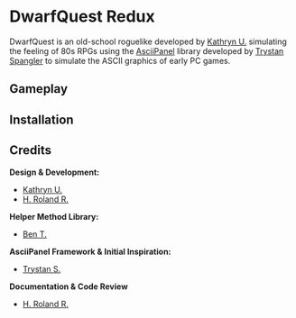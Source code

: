 # DwarfQuest Redux

DwarfQuest is an old-school roguelike developed by [Kathryn U.](https://github.com/TheWelshEngineer) simulating the feeling of 80s RPGs using the [AsciiPanel](https://github.com/trystan/AsciiPanel) library developed by [Trystan Spangler](https://github.com/trystan) to simulate the ASCII graphics of early PC games.

## Gameplay

## Installation

## Credits
**Design & Development:**
* [Kathryn U.](https://github.com/TheWelshEngineer)
* [H. Roland R.](https://github.com/RolandReff)

**Helper Method Library:**
* [Ben T.](https://github.com/BenTaylor25)

**AsciiPanel Framework & Initial Inspiration:**
* [Trystan S.](https://github.com/trystan)

**Documentation & Code Review**
* [H. Roland R.](https://github.com/RolandReff)
